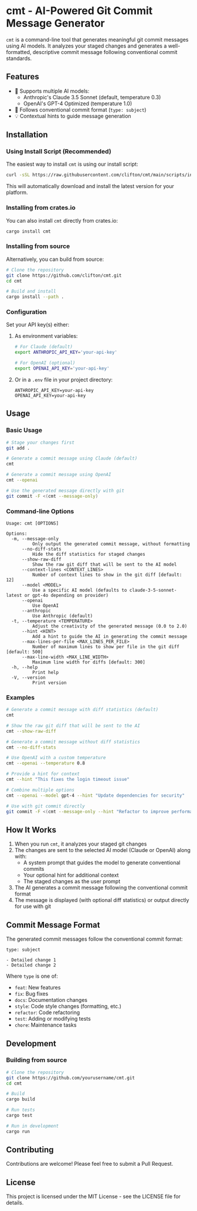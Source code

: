 # cmt - AI-Powered Git Commit Message Generator

`cmt` is a command-line tool that generates meaningful git commit messages using AI models. It analyzes your staged changes and generates a well-formatted, descriptive commit message following conventional commit standards.

## Features

- 🤖 Supports multiple AI models:
  - Anthropic's Claude 3.5 Sonnet (default, temperature 0.3)
  - OpenAI's GPT-4 Optimized (temperature 1.0)
- 📝 Follows conventional commit format (`type: subject`)
- 💡 Contextual hints to guide message generation

## Installation

### Using Install Script (Recommended)

The easiest way to install `cmt` is using our install script:

```bash
curl -sSL https://raw.githubusercontent.com/clifton/cmt/main/scripts/install.sh | sh
```

This will automatically download and install the latest version for your platform.

### Installing from crates.io

You can also install `cmt` directly from crates.io:

```bash
cargo install cmt
```

### Installing from source

Alternatively, you can build from source:

```bash
# Clone the repository
git clone https://github.com/clifton/cmt.git
cd cmt

# Build and install
cargo install --path .
```

### Configuration

Set your API key(s) either:
1. As environment variables:
   ```bash
   # For Claude (default)
   export ANTHROPIC_API_KEY='your-api-key'

   # For OpenAI (optional)
   export OPENAI_API_KEY='your-api-key'
   ```
2. Or in a `.env` file in your project directory:
   ```
   ANTHROPIC_API_KEY=your-api-key
   OPENAI_API_KEY=your-api-key
   ```

## Usage

### Basic Usage

```bash
# Stage your changes first
git add .

# Generate a commit message using Claude (default)
cmt

# Generate a commit message using OpenAI
cmt --openai

# Use the generated message directly with git
git commit -F <(cmt --message-only)
```

### Command-line Options

```
Usage: cmt [OPTIONS]

Options:
  -m, --message-only
          Only output the generated commit message, without formatting
      --no-diff-stats
          Hide the diff statistics for staged changes
      --show-raw-diff
          Show the raw git diff that will be sent to the AI model
      --context-lines <CONTEXT_LINES>
          Number of context lines to show in the git diff [default: 12]
      --model <MODEL>
          Use a specific AI model (defaults to claude-3-5-sonnet-latest or gpt-4o depending on provider)
      --openai
          Use OpenAI
      --anthropic
          Use Anthropic (default)
  -t, --temperature <TEMPERATURE>
          Adjust the creativity of the generated message (0.0 to 2.0)
      --hint <HINT>
          Add a hint to guide the AI in generating the commit message
      --max-lines-per-file <MAX_LINES_PER_FILE>
          Number of maximum lines to show per file in the git diff [default: 500]
      --max-line-width <MAX_LINE_WIDTH>
          Maximum line width for diffs [default: 300]
  -h, --help
          Print help
  -V, --version
          Print version
```

### Examples

```bash
# Generate a commit message with diff statistics (default)
cmt

# Show the raw git diff that will be sent to the AI
cmt --show-raw-diff

# Generate a commit message without diff statistics
cmt --no-diff-stats

# Use OpenAI with a custom temperature
cmt --openai --temperature 0.8

# Provide a hint for context
cmt --hint "This fixes the login timeout issue"

# Combine multiple options
cmt --openai --model gpt-4 --hint "Update dependencies for security"

# Use with git commit directly
git commit -F <(cmt --message-only --hint "Refactor to improve performance")
```

## How It Works

1. When you run `cmt`, it analyzes your staged git changes
2. The changes are sent to the selected AI model (Claude or OpenAI) along with:
   - A system prompt that guides the model to generate conventional commits
   - Your optional hint for additional context
   - The staged changes as the user prompt
3. The AI generates a commit message following the conventional commit format
4. The message is displayed (with optional diff statistics) or output directly for use with git

## Commit Message Format

The generated commit messages follow the conventional commit format:

```
type: subject

- Detailed change 1
- Detailed change 2
```

Where `type` is one of:
- `feat`: New features
- `fix`: Bug fixes
- `docs`: Documentation changes
- `style`: Code style changes (formatting, etc.)
- `refactor`: Code refactoring
- `test`: Adding or modifying tests
- `chore`: Maintenance tasks

## Development

### Building from source

```bash
# Clone the repository
git clone https://github.com/yourusername/cmt.git
cd cmt

# Build
cargo build

# Run tests
cargo test

# Run in development
cargo run
```

## Contributing

Contributions are welcome! Please feel free to submit a Pull Request.

## License

This project is licensed under the MIT License - see the LICENSE file for details.

